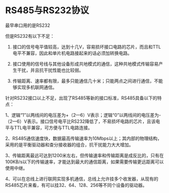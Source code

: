 # RS485与RS232协议

最早串口用的是RS232

但是RS232有以下不足：

1. 接口的信号电平值较高，达到十几V，容易损坏接口电路的芯片，而且和TTL电平不兼容，因此和单片机电路接起来的话必须加转换电路。

2. 接口使用的信号线与其他设备形成共地模式的通信，这种共地模式传输容易产生干扰，并且抗干扰性能也比较弱。

3. 传输距离、速率都有限，最多只能通信几十米；只能两点之间进行通信，不能够实现多机联网通信。

针对RS232接口以上不足，出现了RS485等新的接口标准，RS485具备以下的特点：

1、逻辑“1”以两线间的电压差为+（2—6）V表示；逻辑“0”以两线间的电压差为-（2—6）V表示。接口信号电平比RS232降低了，不易损坏电路的芯片，且该电平与TTL电平兼容，可方便与TTL电路连接。

2、RS485通信速度快，数据最高传输速率为10Mbps以上；其内部的物理结构，采用的是平衡驱动器和查分接收器的组合，抗干扰能力大大增加。

3、传输距离最远可达到1200米左右，但传输速率和传输距离是成反比的，只有在100KB/s以下的传输速率，才能达到最大的通信距离，如果需要传输更远距离可以使用中继。

4、可以在总线上进行联网实现多机通信，总线上允许挂多个收发器，从现有的RS485芯片来看，有可以挂32、64、128、256等不同个设备的驱动器。

